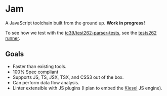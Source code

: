 # Jam

A JavaScript toolchain built from the ground up.
**Work in progress!**

To see how we test with the [tc39/test262-parser-tests](https://github.com/tc39/test262-parser-tests),
see the [tests262 runner](./tools/README.md).

## Goals

- Faster than existing tools. 
- 100% Spec compliant 
- Supports JS, TS, JSX, TSX, and CSS3 out of the box.
- Can perform data flow analysis.
- Linter extensible with JS plugins 
    (I plan to embed the [Kiesel](https://kiesel.dev) JS engine).

